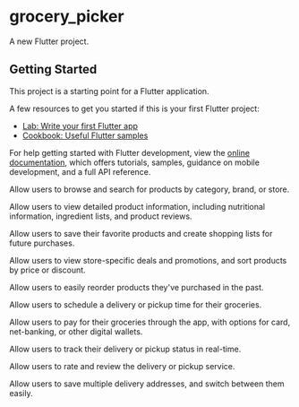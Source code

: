 # grocery_picker

A new Flutter project.

## Getting Started

This project is a starting point for a Flutter application.

A few resources to get you started if this is your first Flutter project:

- [Lab: Write your first Flutter app](https://docs.flutter.dev/get-started/codelab)
- [Cookbook: Useful Flutter samples](https://docs.flutter.dev/cookbook)

For help getting started with Flutter development, view the
[online documentation](https://docs.flutter.dev/), which offers tutorials,
samples, guidance on mobile development, and a full API reference.


Allow users to browse and search for products by category, brand, or store.

Allow users to view detailed product information, including nutritional information, ingredient lists, and product reviews.

Allow users to save their favorite products and create shopping lists for future purchases.

Allow users to view store-specific deals and promotions, and sort products by price or discount.

Allow users to easily reorder products they've purchased in the past.

Allow users to schedule a delivery or pickup time for their groceries.

Allow users to pay for their groceries through the app, with options for card, net-banking, or other digital wallets.

Allow users to track their delivery or pickup status in real-time.

Allow users to rate and review the delivery or pickup service.

Allow users to save multiple delivery addresses, and switch between them easily.